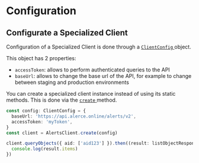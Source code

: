 # Configuration

## Configurate a Specialized Client

Configuration of a Specialized Client is done through a [ `ClientConfig` ](interfaces/ClientConfig.html) object.

This object has 2 properties:

- `accessToken`: allows to perform authenticated queries to the API
- `baseUrl`: allows to change the base url of the API, for example to change between staging and production environments

You can create a specialized client instance instead of using its static methods. This is done via the [ `create` ](classes/AlertsClient.md#create) method.

```typescript
const config: ClientConfig = {
  baseUrl: 'https://api.alerce.online/alerts/v2',
  accessToken: 'myToken',
}
const client = AlertsClient.create(config)

client.queryObjects({ aid: ['aid123'] }).then((result: listObjectResponse) => {
  console.log(result.items)
})
```
